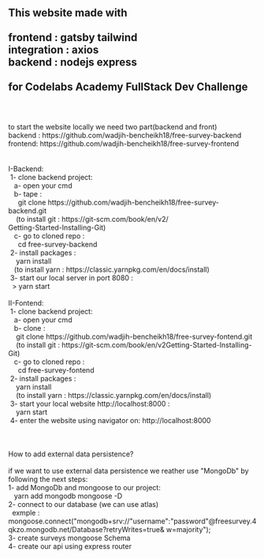 This website made with  <br />
<br />
frontend : gatsby tailwind  <br />
integration : axios <br />
backend : nodejs express <br />
<br />
for Codelabs Academy FullStack Dev Challenge <br />
<br />
----------------------------------------------------------------------
<br />
to start the website locally we need two part(backend and front) <br />
backend : https://github.com/wadjih-bencheikh18/free-survey-backend <br />
frontend: https://github.com/wadjih-bencheikh18/free-survey-frontend <br />
<br />
<br />
I-Backend: <br />
&nbsp;1- clone backend project: <br />
&nbsp;&nbsp;&nbsp;a- open your cmd <br />
&nbsp;&nbsp;&nbsp;b- tape :  <br />
&nbsp;&nbsp;&nbsp;&nbsp; git clone https://github.com/wadjih-bencheikh18/free-survey-backend.git  <br />
&nbsp;&nbsp;&nbsp;&nbsp;(to install git : https://git-scm.com/book/en/v2/ <br />Getting-Started-Installing-Git) <br />
&nbsp;&nbsp;&nbsp;c- go to cloned repo :  <br />
&nbsp;&nbsp;&nbsp;&nbsp; cd free-survey-backend <br />
&nbsp;2- install packages : <br />
&nbsp;&nbsp;&nbsp; yarn install<br />
&nbsp;&nbsp;&nbsp;(to install yarn : https://classic.yarnpkg.com/en/docs/install) <br />
&nbsp;3- start our local server in port 8080 : <br />
&nbsp;&nbsp;> yarn start <br />
 <br />
II-Fontend: <br />
&nbsp;1- clone backend project: <br />
&nbsp;&nbsp;&nbsp;a- open your cmd <br />
&nbsp;&nbsp;&nbsp;b- clone :  <br />
&nbsp;&nbsp;&nbsp;&nbsp;git clone https://github.com/wadjih-bencheikh18/free-survey-fontend.git  <br />
&nbsp;&nbsp;&nbsp;&nbsp;(to install git : https://git-scm.com/book/en/v2Getting-Started-Installing-Git) <br />
&nbsp;&nbsp;&nbsp;c- go to cloned repo :  <br />
&nbsp;&nbsp;&nbsp;&nbsp; cd free-survey-fontend <br />
&nbsp;2- install packages : <br />
&nbsp;&nbsp;&nbsp; yarn install <br />
&nbsp;&nbsp;&nbsp;&nbsp;(to install yarn : https://classic.yarnpkg.com/en/docs/install) <br />
&nbsp;3- start your local website http://localhost:8000 : <br />
&nbsp;&nbsp;&nbsp; yarn start <br />
&nbsp;4- enter the website using navigator on: http://localhost:8000 <br />
 <br />
 <br />
 <br />
How to add external data persistence? <br />
 <br />
if we want to use external data persistence we reather use "MongoDb" by following the next steps: <br />
1- add MongoDb and mongoose to our project: <br />
&nbsp;&nbsp; yarn add mongodb mongoose -D <br />
2- connect to our database (we can use atlas) <br />
&nbsp;&nbsp;exmple : mongoose.connect("mongodb+srv://"username":"password"@freesurvey.4qkzo.mongodb.net/Database?retryWrites=true&  w=majority"); <br />
3- create surveys mongoose Schema <br />
4- create our api using express router <br />